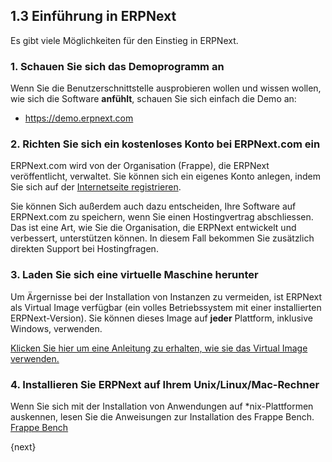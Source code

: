 ## 1.3 Einführung in ERPNext

Es gibt viele Möglichkeiten für den Einstieg in ERPNext.

### 1\. Schauen Sie sich das Demoprogramm an

Wenn Sie die Benutzerschnittstelle ausprobieren wollen und wissen wollen, wie sich die Software **anfühlt**, schauen Sie sich einfach die Demo an:

* https://demo.erpnext.com

### 2\. Richten Sie sich ein kostenloses Konto bei ERPNext.com ein

ERPNext.com wird von der Organisation (Frappe), die ERPNext veröffentlicht, verwaltet. Sie können sich ein eigenes Konto anlegen, indem Sie sich auf der [Internetseite registrieren](https://erpnext.com).

Sie können Sich außerdem auch dazu entscheiden, Ihre Software auf ERPNext.com zu speichern, wenn Sie einen Hostingvertrag abschliessen. Das ist eine Art, wie Sie die Organisation, die ERPNext entwickelt und verbessert, unterstützen können. In diesem Fall bekommen Sie zusätzlich direkten Support bei Hostingfragen.

### 3\. Laden Sie sich eine virtuelle Maschine herunter

Um Ärgernisse bei der Installation von Instanzen zu vermeiden, ist ERPNext als Virtual Image verfügbar (ein volles Betriebssystem mit einer installierten ERPNext-Version). Sie können dieses Image auf **jeder** Plattform, inklusive Windows, verwenden.

[Klicken Sie hier um eine Anleitung zu erhalten, wie sie das Virtual Image verwenden.](https://erpnext.com/download)

### 4\. Installieren Sie ERPNext auf Ihrem Unix/Linux/Mac-Rechner

Wenn Sie sich mit der Installation von Anwendungen auf *nix-Plattformen auskennen, lesen Sie die Anweisungen zur Installation des Frappe Bench. [Frappe Bench](https://github.com/frappe/frappe-bench)

{next}

